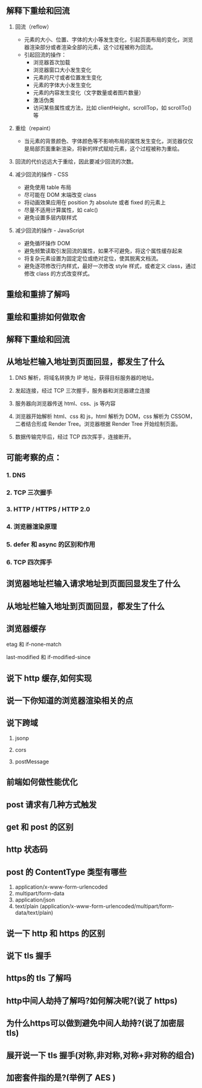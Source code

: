## 解释下重绘和回流

1. 回流（reflow）
   - 元素的大小、位置、字体的大小等发生变化，引起页面布局的变化，浏览器渲染部分或者渲染全部的元素，这个过程被称为回流。
   - 引起回流的操作：
     - 浏览器首次加载
     - 浏览器窗口大小发生变化
     - 元素的尺寸或者位置发生变化
     - 元素的字体大小发生变化
     - 元素的内容发生变化（文字数量或者图片数量）
     - 激活伪类
     - 访问某些属性或方法，比如 clientHeight，scrollTop，如 scrollTo() 等

2. 重绘（repaint）
   - 当元素的背景颜色、字体颜色等不影响布局的属性发生变化，浏览器仅仅是局部页面重新渲染，将新的样式赋给元素，这个过程被称为重绘。

3. 回流的代价远远大于重绘，因此要减少回流的次数。

4. 减少回流的操作 - CSS
   - 避免使用 table 布局
   - 尽可能在 DOM 末端改变 class
   - 将动画效果应用在 position 为 absolute 或者 fixed 的元素上
   - 尽量不适用计算属性，如 calc()
   - 避免设置多层内联样式
   
5. 减少回流的操作 - JavaScript
   - 避免循环操作 DOM
   - 避免频繁读取引发回流的属性，如果不可避免，将这个属性缓存起来
   - 将复杂元素设置为固定定位或绝对定位，使其脱离文档流。
   - 避免逐项修改行内样式，最好一次修改 style 样式，或者定义 class，通过修改 class 的方式改变样式。
   
## 重绘和重排了解吗

## 重绘和重排如何做取舍

## 解释下重绘和回流

## 从地址栏输入地址到页面回显，都发生了什么

1. DNS 解析，将域名转换为 IP 地址，获得目标服务器的地址。

2. 发起连接，经过 TCP 三次握手，服务器和浏览器建立连接

3. 服务器向浏览器传送 html、css、js 等内容

4. 浏览器开始解析 html、css 和 js，html 解析为 DOM，css 解析为 CSSOM，二者结合形成 Render Tree。浏览器根据 Render Tree 开始绘制页面。

5. 数据传输完毕后，经过 TCP 四次挥手，连接断开。


## 可能考察的点：

### 1. DNS
### 2. TCP 三次握手
### 3. HTTP / HTTPS / HTTP 2.0
### 4. 浏览器渲染原理
### 5. defer 和 async 的区别和作用
### 6. TCP 四次挥手

## 浏览器地址栏输入请求地址到页面回显发生了什么

## 从地址栏输入地址到页面回显，都发生了什么

## 浏览器缓存

etag 和 if-none-match

last-modified 和 if-modified-since

## 说下 http 缓存,如何实现

## 说一下你知道的浏览器渲染相关的点


## 说下跨域

1. jsonp

2. cors

3. postMessage


## 前端如何做性能优化

## post 请求有几种方式触发

## get 和 post 的区别

## http 状态码

## post 的 ContentType 类型有哪些

1. application/x-www-form-urlencoded
2. multipart/form-data
3. application/json
4. text/plain
(application/x-www-form-urlencoded/multipart/form-data/text/plain)

## 说一下 http 和 https 的区别

## 说下 tls 握手

## https的 tls 了解吗

## http中间人劫持了解吗?如何解决呢?(说了 https)

## 为什么https可以做到避免中间人劫持?(说了加密层 tls)

## 展开说一下 tls 握手(对称,非对称,对称+非对称的组合)

## 加密套件指的是?(举例了 AES )

